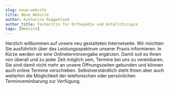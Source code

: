 ```yaml
---
slug: neue-website
title: Neue Website
author: Katharina Roggenland
author_title: Fachärztin für Orthopädie und Unfallchirugie
tags: [Website]
---
```


Herzlich willkommen auf unsere neu gestalteten Internetseite.
Wir möchten Sie ausführlich über das Leistungsspektrum unserer Praxis informieren.
In Kürze werden wir eine Onlineterminvergabe ergänzen. Damit soll es Ihnen von überall und zu jeder Zeit möglich sein, Termine bei uns zu vereinbaren. Sie sind damit nicht mehr an unsere Öffnungszeiten gebunden und können auch online Termine verschieben. Selbstverständlich steht Ihnen aber auch weiterhin die Möglichkeit der telefonischen oder persönlichen Terminvereinbarung zur Verfügung.
